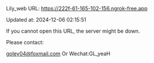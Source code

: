 Lily_web URL: https://222f-61-165-102-156.ngrok-free.app

Updated at: 2024-12-06 02:15:51

If you cannot open this URL, the server might be down.

Please contact: 

goley04@foxmail.com Or Wechat:GL_yeaH